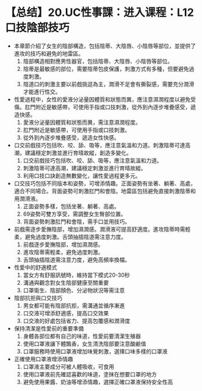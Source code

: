 # 【总结】20.UC性事課：进入课程：L12口技陰部技巧

-   本章節介紹了女生的陰部構造，包括陰蒂、大陰唇、小陰唇等部位，並提供了進攻的技巧和避免的地雷區。
    1.  陰部構造相對應男性器官，包括陰蒂、大陰唇、小陰唇等部位。
    2.  陰蒂是最敏感的部位，需要陰蒂包皮保護，刺激方式有多種，但要避免過度刺激。
    3.  陰道口的刺激主要以前戲挑逗為主，潤滑不足會有撕裂感，需要充分潤滑才能進行性交。
-   性愛過程中，女性的愛液分泌量因體質和狀態而異，應注意濕潤程度以避免受傷。肛門附近是敏感帶，可使用手指或口技刺激，從外到內逐步堆疊感受，遞造快感。
    1.  愛液分泌量因體質和狀態而異，需注意濕潤程度。
    2.  肛門附近是敏感帶，可使用手指或口技刺激。
    3.  從外到內逐步堆疊感受，遞造女性快感。
-   口交前戲技巧包括吹、咬、舔、吸等，應注意氣溫和力道。刺激陰蒂可達高潮，建議穩定刺激並進行育晴故縱，創造多變化。
    1.  口交前戲技巧包括吹、咬、舔、吸等，應注意氣溫和力道。
    2.  刺激陰蒂可達高潮，建議穩定刺激並進行育晴故縱。
    3.  利用口技口訣創造無數變化，讓性愛過程更多元。
-   口交技巧包括不同版本和姿勢，可增添情趣。正面姿勢有坐著、躺著、高處，適合不同場合。背面姿勢可刺激肛門和會陰。地雷區包括避免直接刺激陰蒂和用潤滑液。
    1.  正面姿勢多樣，包括坐著、躺著、高處。
    2.  69姿勢可雙方享受，需調整女生臀部位置。
    3.  背面姿勢刺激肛門和會陰，需手口並用技巧。
-   前戲需逐步愛撫陰部，增加濕潤感。潤滑液可提高舒適度。進攻陰蒂時需輕柔，避免過度刺激。舌頭抽插陰道需注意力度。
    1.  前戲逐步愛撫陰部，增加濕潤感。
    2.  進攻陰蒂需輕柔，避免過度刺激。
    3.  舌頭抽插陰道需注意力度，避免高頻率換檔。
-   性愛中的舒適模式
    1.  當女方有舒服訊號時，維持當下模式20-30秒
    2.  溝通與觀念對女生陰部健康至關重要
    3.  口罩衛生、陰部顏色、分泌物狀況等需注意
-   陰部抗拒與口交技巧
    1.  男女都可能有陰部抗拒，需溝通並循序漸進
    2.  口交液可增添舒適感，提高口交效果
    3.  口交液的好處包括省力、提高包覆感和潤滑度
-   保持清潔是性愛前的重要準備
    1.  身體各部位都有自己的味道，性愛前要清潔生殖器
    2.  使用口罩液讓下體飄香，女生清洗陰部要注意酸鹼值
    3.  口罩服務時使用口罩液增加味覺刺激，選擇口味多樣的口罩液
-   正確使用口罩液增添情趣
    1.  口罩液主要成分可被人體吸收，可食用
    2.  使用口罩液前先確認喜歡的味道，塗抹在想要口罩的地方
    3.  避免使用果醬、奶油等增添情趣，選擇正確口罩液保持安全性高